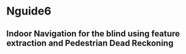 # Nguide6
## Indoor Navigation for the blind using feature extraction and Pedestrian Dead Reckoning
